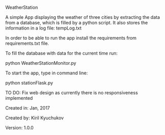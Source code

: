 WeatherStation

A simple App displaying the weather of three cities by extracting the data from a database, which is filled by a python script.
It also stores the information in a log file: tempLog.txt

In order to be able to run the app install the requirements from requirements.txt file.

To fill the database with data for the current time run:

python WeatherStationMonitor.py

To start the app, type in command line:

python stationFlask.py

TO DO: Fix web design as currently there is no responsiveness implemented

Created in: Jan, 2017

Created by: Kiril Kyuchukov

Version: 1.0.0